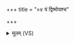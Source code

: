 +++
title = "०४ यं द्विष्मोयश्च"

+++
<details><summary>मूलम् (VS)</summary>

यं द्वि॒ष्मोयश्च॑ नो॒ द्वेष्टि॒ तस्मा॑ एनद्गमयामः ॥
</details>